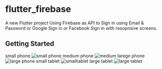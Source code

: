 # flutter_firebase

A new Flutter project Using Firebase as API to Sign in using Email & Password or Google Sign in or Facebook Sign in  with resopnsive screens.

## Getting Started
small phone
![small phone](https://user-images.githubusercontent.com/66167521/153732909-6d6ce674-b2d3-4a28-ac00-c90d21d54842.png)
medium phone
![medium](https://user-images.githubusercontent.com/66167521/153732914-0d084ce4-f4c9-4a74-916e-48b5480e5c3d.png)
larege phone
![large phone](https://user-images.githubusercontent.com/66167521/153732920-2817214b-4ce1-4971-81f5-3bbb348c065c.png)
small tablet
![smalltablet](https://user-images.githubusercontent.com/66167521/153732930-446d56b0-7d3e-4380-92ca-07a48696ef2a.png)
large tablet
![large tablet](https://user-images.githubusercontent.com/66167521/153732938-e5440438-d502-4e40-9a5c-f9debe9f115d.png)
